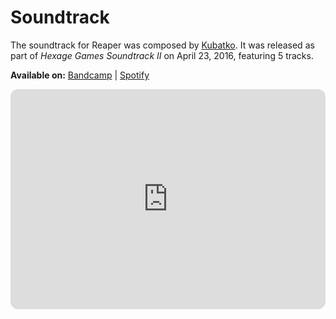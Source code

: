 # Soundtrack

The soundtrack for Reaper was composed by [Kubatko](http://kubatko.info). It was released as part of _Hexage Games Soundtrack II_ on April 23, 2016, featuring 5 tracks.

**Available on:** [Bandcamp](https://kubatko.bandcamp.com/album/hexage-games-soundtrack-ii) | [Spotify](https://open.spotify.com/album/3WtV3oC5jChse4wrt9g32E)

<iframe style="border-radius:12px" src="https://open.spotify.com/embed/playlist/2no00du9Cag80nUIVQxhVx?utm_source=generator&theme=0" width="100%" height="352" frameBorder="0" allowfullscreen="" allow="autoplay; clipboard-write; encrypted-media; fullscreen; picture-in-picture" loading="lazy"></iframe>
